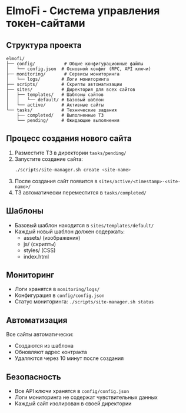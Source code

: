 # ElmoFi - Система управления токен-сайтами

## Структура проекта

```
elmofi/
├── config/           # Общие конфигурационные файлы
│   └── config.json  # Основной конфиг (RPC, API ключи)
├── monitoring/       # Сервисы мониторинга
│   └── logs/        # Логи мониторинга
├── scripts/         # Скрипты автоматизации
├── sites/           # Директория для всех сайтов
│   ├── templates/   # Шаблоны сайтов
│   │   └── default/ # Базовый шаблон
│   └── active/      # Активные сайты
└── tasks/           # Технические задания
    ├── completed/   # Выполненные ТЗ
    └── pending/     # Ожидающие выполнения

```

## Процесс создания нового сайта

1. Разместите ТЗ в директории `tasks/pending/`
2. Запустите создание сайта:
   ```bash
   ./scripts/site-manager.sh create <site-name>
   ```
3. После создания сайт появится в `sites/active/<timestamp>-<site-name>/`
4. ТЗ автоматически переместится в `tasks/completed/`

## Шаблоны

- Базовый шаблон находится в `sites/templates/default/`
- Каждый новый шаблон должен содержать:
  - assets/ (изображения)
  - js/ (скрипты)
  - styles/ (CSS)
  - index.html

## Мониторинг

- Логи хранятся в `monitoring/logs/`
- Конфигурация в `config/config.json`
- Статус мониторинга: `./scripts/site-manager.sh status`

## Автоматизация

Все сайты автоматически:
- Создаются из шаблона
- Обновляют адрес контракта
- Удаляются через 10 минут после создания

## Безопасность

- Все API ключи хранятся в `config/config.json`
- Логи мониторинга не содержат чувствительных данных
- Каждый сайт изолирован в своей директории 